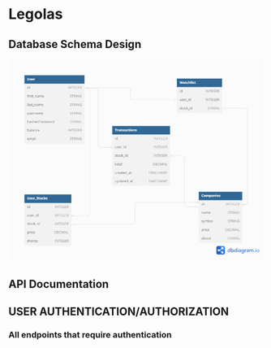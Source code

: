 # Legolas

## Database Schema Design

![db-schema]

[db-schema]: ./legolas-project/static/legolas-db-diagram.png
## API Documentation

## USER AUTHENTICATION/AUTHORIZATION

### All endpoints that require authentication

